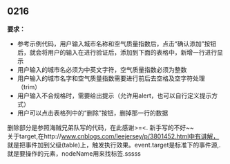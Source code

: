 ## 0216

**要求：**

- 参考示例代码，用户输入城市名称和空气质量指数后，点击“确认添加”按钮后，就会将用户的输入在进行验证后，添加到下面的表格中，新增一行进行显示    
- 用户输入的城市名必须为中英文字符，空气质量指数必须为整数
- 用户输入的城市名字和空气质量指数需要进行前后去空格及空字符处理（trim）
- 用户输入不合规格时，需要给出提示（允许用alert，也可以自行定义提示方式）
- 用户可以点击表格列中的“删除”按钮，删掉那一行的数据

删除部分是参照海贼兄弟队写的代码，在此感谢>=<. 新手写的不好~~   
关于target,在http://www.cnblogs.com/leejersey/p/3801452.html中有讲解，
就是把事件加到父级(table)上，触发执行效果。event.target是标准下的事件源,.就是要操作的元素，nodeName用来找标签.sssss